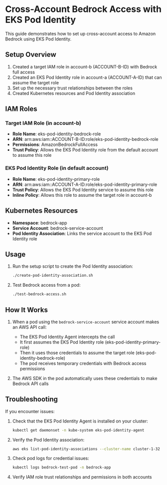 # Cross-Account Bedrock Access with EKS Pod Identity

This guide demonstrates how to set up cross-account access to Amazon Bedrock using EKS Pod Identity.

## Setup Overview

1. Created a target IAM role in account-b (ACCOUNT-B-ID) with Bedrock full access
2. Created an EKS Pod Identity role in account-a (ACCOUNT-A-ID) that can assume the target role
3. Set up the necessary trust relationships between the roles
4. Created Kubernetes resources and Pod Identity association

## IAM Roles

### Target IAM Role (in account-b)
- **Role Name**: eks-pod-identity-bedrock-role
- **ARN**: arn:aws:iam::ACCOUNT-B-ID:role/eks-pod-identity-bedrock-role
- **Permissions**: AmazonBedrockFullAccess
- **Trust Policy**: Allows the EKS Pod Identity role from the default account to assume this role

### EKS Pod Identity Role (in default account)
- **Role Name**: eks-pod-identity-primary-role
- **ARN**: arn:aws:iam::ACCOUNT-A-ID:role/eks-pod-identity-primary-role
- **Trust Policy**: Allows the EKS Pod Identity service to assume this role
- **Inline Policy**: Allows this role to assume the target role in account-b

## Kubernetes Resources

- **Namespace**: bedrock-app
- **Service Account**: bedrock-service-account
- **Pod Identity Association**: Links the service account to the EKS Pod Identity role

## Usage

1. Run the setup script to create the Pod Identity association:
   ```bash
   ./create-pod-identity-association.sh
   ```

2. Test Bedrock access from a pod:
   ```bash
   ./test-bedrock-access.sh
   ```

## How It Works

1. When a pod using the `bedrock-service-account` service account makes an AWS API call:
   - The EKS Pod Identity Agent intercepts the call
   - It first assumes the EKS Pod Identity role (eks-pod-identity-primary-role)
   - Then it uses those credentials to assume the target role (eks-pod-identity-bedrock-role)
   - The pod receives temporary credentials with Bedrock access permissions

2. The AWS SDK in the pod automatically uses these credentials to make Bedrock API calls

## Troubleshooting

If you encounter issues:

1. Check that the EKS Pod Identity Agent is installed on your cluster:
   ```bash
   kubectl get daemonset -n kube-system eks-pod-identity-agent
   ```

2. Verify the Pod Identity association:
   ```bash
   aws eks list-pod-identity-associations --cluster-name cluster-1-32 --region us-west-2
   ```

3. Check pod logs for credential issues:
   ```bash
   kubectl logs bedrock-test-pod -n bedrock-app
   ```

4. Verify IAM role trust relationships and permissions in both accounts

